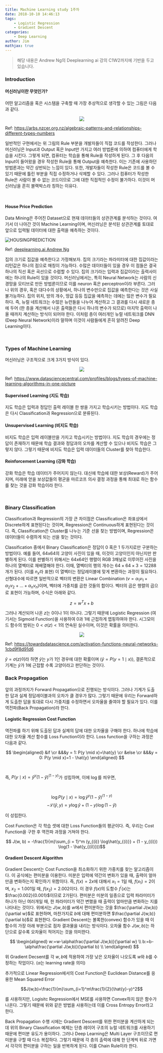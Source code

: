 ```yaml
---
title: Machine Learning study 1주차
date: 2018-10-10 14:46:13
tags:
    - Logistic Regression
    - Gradient Descent
categories:
    - Deep Learning
author: Jim 
mathjax: true
---
```


> 해당 내용은 Andrew Ng의 Deeplearning ai 강의 C1W2까지에 기반을 두고 있습니다.

### Introduction

#### 머신러닝이란 무엇인가?

어떤 알고리즘을 혹은 시스템을 구축할 때 가장 추상적으로 생각할 수 있는 그림은 다음과 같다.

<center>
<img src="https://arbs.nzcer.org.nz/sites/default/files/media/images/input-output-machine.png">
</center>

Ref: <https://arbs.nzcer.org.nz/algebraic-patterns-and-relationships-different-types-numbers>

일반적인 구현에서는 위 그림의 Rule 부분을 개발자들이 직접 코드를 작성한다. 
그러나 머신러닝은 Input과 Output 혹은 Input만 가지고 여러 방법론에 의하여 컴퓨터에게 학습을 시킨다. 
그렇게 되면, 컴퓨터는 학습을 통해 Rule을 작성하게 된다. 
그 후 다음의 Input이 들어왔을 경우 작성한 Rule을 통해 Output을 예측한다.
이는 기존에 사용하던 방법론과는 약간 상반되는 느낌이 있다. 
또한, 개발자들이 작성한 Rule은 코드를 볼 수 있기 때문에 틀린 부분을 직접 수정하거나 삭제할 수 있다.
그러나 컴퓨터가 작성한 Rule은 사람이 볼 수 없는 코드이므로 그에 대한 직접적인 수정이 불가하다. 
이것이 머신러닝을 흔히 블랙박스라 칭하는 이유다.

<!--more-->

</br>

#### House Price Prediction

Data Mining은 주어진 Dataset으로 현재 데이터들의 상관관계를 분석하는 것이다.
여기서 더 나아간 것이 Machine Learning이며, 머신러닝은 분석된 상관관계를 토대로 앞으로 입력될 데이터에 대한 출력을 예측하는 것이다.

![HOUSINGPREDICTION](./images/ml-study-week1/housepriceprediction.png)

Ref: [deeplearning.ai Andrew Ng](https://www.youtube.com/watch?v=n1l-9lIMW7E&index=2&list=PLkDaE6sCZn6Ec-XTbcX1uRg2_u4xOEky0)

집의 크기로 집값을 예측한다고 가정해보자.
집의 크기라는 파라미터에 대한 집값이라는 리턴값은 하나의 점으로 매칭이 가능하다. 
수많은 데이터들이 있을 경우 이 점들은 결국 하나의 직선 혹은 곡선으로 수렴할 수 있다.
집의 크기라는 입력과 집값이라는 출력사이에는 하나의 Rule이 있을 것이다.
머신러닝에서는, 특히 Neural Network는 사람의 신경망을 모티브로 만든 방법론이므로 이를 neuron 혹은 perceptron이라 부른다. 
그러나 위의 경우, 혹은 대다수의 상황에서, 하나의 변수만으로 집값을 예측한다는 것은 사실 불가능하다.
집의 위치, 방의 개수, 땅값 등등 집값을 예측하는 데에는 많은 변수가 필요하다.
즉, 뉴럴 네트워크는 수많은 뉴런들을 나누어 계산하고 그 결과를 다시 새로운 층에 두어 (한 층을 계산해서 나온 출력들은 다시 하나의 변수가 되므로) 마지막 출력이 나올 때까지 계산하는 방식이 되어야 한다.
이처럼 층이 여러개인 뉴럴 네트워크를 DNN (Deep Neural Network)이라 말하며 이것이 사람들에게 흔히 알려진 Deep Learning이다.

</br>

### Types of Machine Learning

머신러닝은 구조적으로 크게 3가지 방식이 있다.

<center>
<img src="https://i.imgur.com/mZdJLdg.png">
</center>

Ref: <https://www.datasciencecentral.com/profiles/blogs/types-of-machine-learning-algorithms-in-one-picture>

#### Supervised Learning (지도 학습)

지도 학습은 입력과 정답인 출력 레이블 한 쌍을 가지고 학습시키는 방법이다.
지도 학습은 다시 Classification과 Regression으로 분류된다.

#### Unsupervised Learning (비지도 학습)

비지도 학습은 입력 레이블만을 가지고 학습시키는 방법이다.
지도 학습의 경우에는 정답이 존재하기 때문에 학습 결과와 정답과의 오차를 계산할 수 있으나 비지도 학습은 그렇지 않다.
그렇기 때문에 비지도 학습은 입력 데이터들의 Cluster를 찾아 학습한다.

#### Reinforcement Learning (강화 학습)

강화 학습은 학습 데이터가 주어지지 않는다. 대신에 학습에 대한 보상(Reward)가 주어지며, 미래에 얻을 보상값들의 평균을 마르코프 의사 결정 과정을 통해 최대로 하는 함수를 찾는 것을 강화 학습이라 한다.

</br>

### Binary Classification

Classification과 Regression의 가장 큰 차이점은 Classification은 좌표상에서 Discrete하게 표현된다는 것이며, Regression은 Continuous하게 표현된다는 것이다. 
즉, Classification은 Cluster를 나누는 기준 선을 찾는 방법이며, Regression은 데이터들이 수렴하게 되는 선을 찾는 것이다.

Classification 중에서 Binary Classification은 정답이 0 혹은 1 두가지로만 구분하는 방법이다. 예를 들어, 64x64의 고양이 사진이 있을 때, 이것이 고양이인지 아닌지만 판별하게 된다.
이를 판별하기 위해서는 64x64인 행렬이 RGB 3채널로 이루어진 사진을 하나의 열벡터로 재배열해야 한다.
이때, 열벡터의 행의 개수는 $64\times64\times3=12288$개가 된다. (이를 $n_x$라 표현)
이 열벡터는 정답레이블에 맞게 변환하는 과정이 필요하다.
선형대수에 따르면 일반적으로 벡터의 변환은 Linear Combination ($v=\alpha_1v_1+\alpha_2v_2+...+\alpha_nv_n$)이며, 벡터에 가중치를 곱한 것들의 합이다.
벡터의 곱은 행렬의 곱으로 표현이 가능하며, 수식은 아래와 같다.

$$z = w^Tx + b$$

그러나 계산되어 나온 $z$는 $0$이나 $1$이 아니다.
그렇기 때문에 Logistic Regression (여기서는 Sigmoid Function)을 사용하여 $0$과 $1$에 근접하게 맵핑하여야 한다.
시그모이드 함수의 범위는 $0<\sigma(z)<1$의 연속된 실수이며, 이것은 확률을 의미한다.

<center>
<img src="https://cdn-images-1.medium.com/max/800/1*Xu7B5y9gp0iL5ooBj7LtWw.png">
</center>

Ref: <https://towardsdatascience.com/activation-functions-neural-networks-1cbd9f8d91d6>

$\hat{y}=\sigma(z)$이라 하면 $\hat{y}$는 $y$가 $1$인 경우에 대한 확률이며 ($\hat{y}=P(y=1 \mid x)$), 결론적으로 기계는 $\hat{y}$가 $1$에 근접할 수록 고양이라고 판단하는 것이다.

### Back Propagation

앞의 과정까지가 Forward Propagation으로 진행되는 방식이다.
그러나 기계가 도출한 답과 실제 정답레이블과의 오차가 클 경우가 많다.
그렇기 때문에 우리는 Forward하게 도출한 답을 토대로 다시 가중치를 수정하면서 오차율을 줄여야 할 필요가 있다.
이를 역전파(Back Propagation)라 한다.

#### Logistic Regression Cost Function

역전파를 하기 위해 도출된 답과 실제의 답에 대한 오차율을 구해야 한다.
하나에 학습에 대한 오차율 계산 함수를 Loss Function이라 한다.
Loss function을 구하는 과정은 다음과 같다.
</br>

$$
\begin{aligned}
&if \cr
&&&y = 1: P(y \mid x)=\hat{y} \cr
&else \cr
&&&y = 0: P(y \mid x)=1 - \hat{y}
\end{aligned}
$$

</br>

즉, $P(y \mid x)=\hat{y}^y(1 - \hat{y})^{(1 - y)}$가 성립하며, 이에 $\log$를 씌우면,

</br>

$$
\log P(y \mid x) = \log\hat{y}^y(1 - \hat{y})^{(1 - y)}
$$
$$
-\mathcal{L}(\hat{y}, y) = y\log\hat{y} + (1 - y)\log(1 - \hat{y})
$$

이 성립한다.

Cost Function은 각 학습 셋에 대한 Loss Function들의 평균이다. 즉, 우리는 Cost Function을 구한 후 역전파 과정을 거쳐야 한다.

$$ J(w, b) = -\frac{1}{m}\sum_{i = 1}^m (y_{(i)} \log\hat{y_{(i)}} + (1 - y_{(i)}) \log(1 - \hat{y_{(i)}}))$$

#### Gradient Descent Algorithm

Gradient Descent는 Cost Function을 최소화하기 위한 가중치를 찾는 알고리즘이다.
이 공식에는 편미분을 이용한다.
미분은 입력에 약간의 변화가 있을 때, 출력이 얼마만큼 변화하는지 확인하기 위함이다.
즉, $f(x)=2x$에 대해서 $x_1=1$일 때, $f(x_1)=2$이며, $x_2=1.001$일 때, $f(x_2)=2.002$이다.
이 경우 $f(x)$의 도함수 $f^\prime(x)$는 $\frac{0.002}{0.001}$이므로 $2$가된다.
편미분은 미분의 일종으로 입력 파라미터가 하나가 아닌 여러개일 때, 한 파라미터가 약간 변했을 때 출력이 얼마만큼 변화하는 지를 나타내는 것이다.
위에서는 $J(w,b)$를 $w$에서 편미분하는 것을 $\frac{\partial J(w,b)}{\partial w}$로 표현하며, 마찬가지로 $b$에 대해 편미분하면 $\frac{\partial J(w,b)}{\partial b}$로 표현한다.
Gradient Descent는 볼록한(convex) 함수가 있을 때 이 함수의 가장 아래 부분으로 점차 결과물을 내리는 방식이다.
오차율 함수 $J(w,b)$는 하단으로 갈수록 오차율이 적어지는 것을 의미한다.

$$
\begin{aligned}
w:=w-\alpha\frac{\partial J(w,b)}{\partial w} \\
b:=b-\alpha\frac{\partial J(w,b)}{\partial b} \\
\end{aligned}
$$

위 Gradient Decsent를 각 $w,b$에 적용하여 가장 낮은 오차율이 나오도록 $w$와 $b$를 수정하는 작업이다. ($\alpha$는 learning rate을 의미)

추가적으로 Linear Regression에서의 Cost Function은 Euclidean Distance를 응용한 Mean Squared Error

$$J(w,b)=\frac{1}{m}\sum_{i=1}^m\frac{1}{2}(\hat{y}-y)^2$$

를 사용하지만, Logisitc Regression에서 MSE를 사용하면 Convex하지 않은 함수가 나온다. 그렇기 때문에 위와 같은 방법을 사용하는데 이를 Cross Entropy Error라고 한다.

Back Propagation 수행 시에는 Gradient Descent를 위한 편미분을 계산하게 되는데 위의 Binary Classification 예제는 단층 레이어 구조의 뉴럴 네트워크를 사용하기 때문에 편미분 유도가 용이하다.
그러나 Deep Learning은 Multi Layer 구조이므로 편미분을 구할 때 다소 복잡하다.
그렇기 때문에 각 층의 출력에 대해 한 단계씩 뒤로 가면서 각각의 편미분을 구하는 일을 반복하게 된다. 이를 Chain Rule이라 한다.
